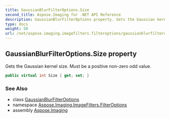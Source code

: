 ```yaml
---
title: GaussianBlurFilterOptions.Size
second_title: Aspose.Imaging for .NET API Reference
description: GaussianBlurFilterOptions property. Gets the Gaussian kernel size. Must be a positive nonzero odd value
type: docs
weight: 50
url: /net/aspose.imaging.imagefilters.filteroptions/gaussianblurfilteroptions/size/
---
```

## GaussianBlurFilterOptions.Size property

Gets the Gaussian kernel size. Must be a positive non-zero odd value.

```csharp
public virtual int Size { get; set; }
```

### See Also

* class [GaussianBlurFilterOptions](../)
* namespace [Aspose.Imaging.ImageFilters.FilterOptions](../../gaussianblurfilteroptions/)
* assembly [Aspose.Imaging](../../../)


